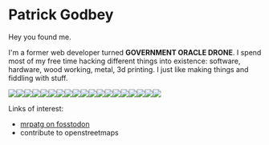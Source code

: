 # Patrick Godbey

Hey you found me. 

I'm a former web developer turned **GOVERNMENT ORACLE DRONE**. I spend most of my free time hacking different things into existence: software, hardware, wood working, metal, 3d printing. I just like making things and fiddling with stuff.

<img src="https://img.shields.io/badge/proxmox-%23E57000.svg?&style=for-the-badge&logo=proxmox&logoColor=white" /><img src="https://img.shields.io/badge/ubuntu-%23E95420.svg?&style=for-the-badge&logo=ubuntu&logoColor=white" /><img src="https://img.shields.io/badge/linux-%23FCC624.svg?&style=for-the-badge&logo=linux&logoColor=black" /><img src="https://img.shields.io/badge/windows-%230078D6.svg?&style=for-the-badge&logo=windows&logoColor=white" /><img src="https://img.shields.io/badge/firefox-%23FF7139.svg?&style=for-the-badge&logo=firefox&logoColor=white" /><img src="https://img.shields.io/badge/oracle-%23F80000.svg?&style=for-the-badge&logo=oracle&logoColor=white" /><img src="https://img.shields.io/badge/docker-%232496ED.svg?&style=for-the-badge&logo=docker&logoColor=white" /><img src="https://img.shields.io/badge/gnu%20bash-%234EAA25.svg?&style=for-the-badge&logo=gnu%20bash&logoColor=white" /><img src="https://img.shields.io/badge/home%20assistant-%2341BDF5.svg?&style=for-the-badge&logo=home%20assistant&logoColor=white" /><img src="https://img.shields.io/badge/android-%233DDC84.svg?&style=for-the-badge&logo=android&logoColor=black" /><img src="https://img.shields.io/badge/arduino-%2300979D.svg?&style=for-the-badge&logo=arduino&logoColor=white" /><img src="https://img.shields.io/badge/php-%23777BB4.svg?&style=for-the-badge&logo=php&logoColor=white" /><img src="https://img.shields.io/badge/openstreetmap-%237EBC6F.svg?&style=for-the-badge&logo=openstreetmap&logoColor=black" /><img src="https://img.shields.io/badge/open%20source%20initiative-%233DA639.svg?&style=for-the-badge&logo=open%20source%20initiative&logoColor=white" /><img src="https://img.shields.io/badge/telegram-%2326A5E4.svg?&style=for-the-badge&logo=telegram&logoColor=white" /><img src="https://img.shields.io/badge/css3-%231572B6.svg?&style=for-the-badge&logo=css3&logoColor=white" /><img src="https://img.shields.io/badge/jquery-%230769AD.svg?&style=for-the-badge&logo=jquery&logoColor=white" /><img src="https://img.shields.io/badge/javascript-%23F7DF1E.svg?&style=for-the-badge&logo=javascript&logoColor=black" /><img src="https://img.shields.io/badge/c%2B%2B-%2300599C.svg?&style=for-the-badge&logo=c%2B%2B&logoColor=white" />


Links of interest:
* [mrpatg on fosstodon](https://fosstodon.org/web/@mrpatg "{rel='me'}")
* contribute to openstreetmaps 
